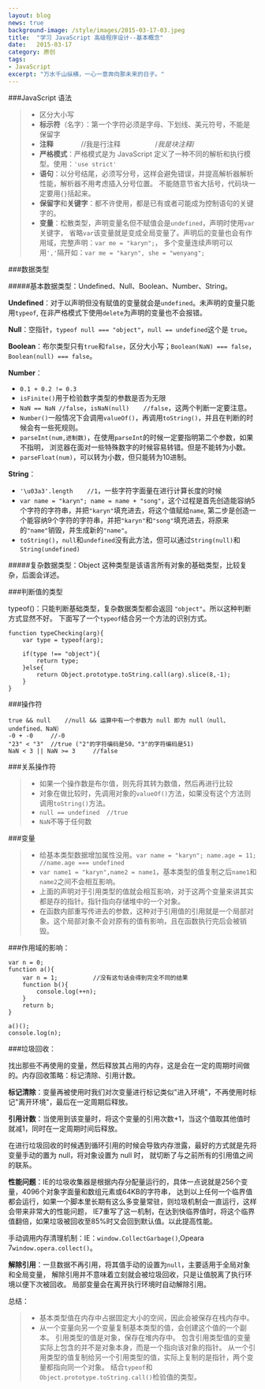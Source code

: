 ```yaml
---
layout: blog
news: true
background-image: /style/images/2015-03-17-03.jpeg
title:  "学习 JavaScript 高级程序设计--基本概念"
date:   2015-03-17
category: 原创
tags:
- JavaScript
excerpt: "万水千山纵横，一心一意奔向那未来的日子。"
---
```


###JavaScript 语法

> * 区分大小写
> * <b>标示符</b>（名字）：第一个字符必须是字母、下划线、美元符号，不能是保留字
> * <b>注释</b>　　　　//我是行注释　　　　　/*我是块注释*/
> * <b>严格模式</b>：严格模式是为 JavaScript 定义了一种不同的解析和执行模型。使用：`'use strict'`
> * <b>语句</b>：以分号结尾，必须写分号，这样会避免错误，并提高解析器解析性能，解析器不用考虑插入分号位置。
不能随意节省大括号，代码块一定要用`{}`括起来。
> * <b>保留字</b>和<b>关键字</b>：都不许使用，都是已有或者可能成为控制语句的关键字的。
> * <b>变量</b>：松散类型，声明变量名但不赋值会是`undefined`，声明时使用`var`关键字，
省略`var`该变量就是变成全局变量了。声明后的变量也会有作用域，完整声明：`var me = "karyn";`，
多个变量连续声明可以用`','`隔开如：`var me = "karyn", she = "wenyang";`

###数据类型

#####基本数据类型：Undefined、Null、Boolean、Number、String。

<b>Undefined</b>：对于以声明但没有赋值的变量就会是`undefined`。未声明的变量只能用`typeof`,
在非严格模式下使用`delete`为声明的变量也不会报错。

<b>Null</b>：空指针，`typeof null === "object"`，`null == undefined`这个是 `true`。

<b>Boolean</b>：布尔类型只有`true`和`false`，区分大小写；`Boolean(NaN) === false`， `Boolean(null) === false`。

<b>Number</b>：

*   `0.1 + 0.2 != 0.3`
*   `isFinite()`用于检验数字类型的参数是否为无限
*   `NaN == NaN //false`，`isNaN(null)    //false`，这两个判断一定要注意。
*   `Number()`一般情况下会调用`valueOf()`，再调用`toString()`，并且在判断的时候会有一些死规则。
*   `parseInt(num,进制数)`，在使用`parseInt`的时候一定要指明第二个参数，如果不指明，
浏览器在面对一些特殊数字的时候容易转错。但是不能转为小数。
*   `parseFloat(num)`，可以转为小数，但只能转为10进制。

<b>String</b>：

*   `'\u03a3'.length    //1`，一些字符字面量在进行计算长度的时候
*   `var name = "karyn"; name = name + "song"`，这个过程是首先创造能容纳5个字符的字符串，并把`"karyn"`填充进去，将这个值赋给`name`,
第二步是创造一个能容纳9个字符的字符串，并把`"karyn"`和`"song"`填充进去，将原来的`"name"`销毁，并生成新的`"name"`。
*   `toString()`，`null`和`undefined`没有此方法，但可以通过`String(null)`和`String(undefined)`


#####复杂数据类型：Object
这种类型是该语言所有对象的基础类型，比较复杂，后面会详述。

###判断值的类型

typeof()：只能判断基础类型，复杂数据类型都会返回 `"object"`。所以这种判断方式显然不好。
下面写了一个`typeof`结合另一个方法的识别方式。

    function typeChecking(arg){
        var type = typeof(arg);

        if(type !== "object"){
            return type;
        }else{
            return Object.prototype.toString.call(arg).slice(8,-1);
        }
    }

###操作符

    true && null    //null && 运算中有一个参数为 null 即为 null（null、undefined、NaN）
    -0 + -0     //-0
    "23" < "3"  //true ("2"的字符编码是50，"3"的字符编码是51)
    NaN < 3 || NaN >= 3     //false

###关系操作符

> * 如果一个操作数是布尔值，则先将其转为数值，然后再进行比较
> * 对象在做比较时，先调用对象的`valueOf()`方法，如果没有这个方法则调用`toString()`方法。
> * `null == undefined  //true`
> * `NaN`不等于任何数

###变量

> * 给基本类型数据增加属性没用。`var name = "karyn"; name.age = 11; //name.age === undefined`
> * `var name1 = "karyn",name2 = name1`，基本类型的值复制之后`name1`和`name2`之间不会相互影响。
> * 上面的声明对于引用类型的值就会相互影响，对于这两个变量来讲其实都是存的指针。指针指向存储堆中的一个对象。
> * 在函数内部重写传进去的参数，这种对于引用值的引用就是一个局部对象。这个局部对象不会对原有的值有影响，且在函数执行完后会被销毁。

###作用域的影响：

    var n = 0;
    function a(){
        var n = 1;          //没有这句话会得到完全不同的结果
        function b(){
            console.log(++n);
        }
        return b;
    }

    a()();
    console.log(n);

###垃圾回收：

找出那些不再使用的变量，然后释放其占用的内存，这是会在一定的周期时间做的。内存回收策略：标记清除、引用计数。

<b>标记清除</b>：变量再被使用时我们对次变量进行标记类似"进入环境"，不再使用时标记"离开环境"，最后在一定周期后释放。

<b>引用计数</b>：当使用到该变量时，将这个变量的引用次数+1，当这个值取其他值时就减1，同时在一定周期时间后释放。

在进行垃圾回收的时候遇到循环引用的时候会导致内存泄露，最好的方式就是先将变量手动的置为 null，将对象设置为 null 时，
就切断了与之前所有的引用值之间的联系。

<b>性能问题</b>：IE的垃圾收集器是根据内存分配量运行的，具体一点说就是256个变量，4096个对象字面量和数组元素或64KB的字符串，
达到以上任何一个临界值都会运行，如果一个脚本里长期有这么多变量常驻，则垃圾机制会一直运行，这样会带来非常大的性能问题，
IE7重写了这一机制，在达到快临界值时，将这个临界值翻倍，如果垃圾被回收至85%时又会回到默认值。以此提高性能。

手动调用内存清理机制：IE：`window.CollectGarbage()`,Opeara 7`window.opera.collect()`。

<b>解除引用</b>：一旦数据不再引用，将其值手动的设置为`null`，主要适用于全局对象和全局变量，
解除引用并不意味着立刻就会被垃圾回收，只是让值脱离了执行环境以便下次被回收。
局部变量会在离开执行环境时自动解除引用。

总结：

> * 基本类型值在内存中占据固定大小的空间，因此会被保存在栈内存中。
> * 从一个变量向另一个变量复制基本类型的值，会创建这个值的一个副本。
引用类型的值是对象，保存在堆内存中。
包含引用类型值的变量实际上包含的并不是对象本身，而是一个指向该对象的指针。
从一个引用类型的值复制给另一个引用类型的值，实际上复制的是指针，两个变量都指向同一个对象。
结合`typeof`和`Object.prototype.toString.call()`检验值的类型。
